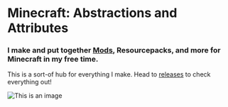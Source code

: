 # Minecraft: Abstractions and Attributes
### I make and put together [Mods](https://modrinth.com/modpack/reconnoiter), Resourcepacks, and more for Minecraft in my free time.
This is a sort-of hub for everything I make. Head to [releases](https://github.com/StarFallenJax/Minecraft-Abstractions-and-Attributes/releases) to check everything out!

![This is an image](https://user-images.githubusercontent.com/93849152/177225089-c35ec9fc-cf3a-4a4c-8fea-9becdab79b8d.png)
